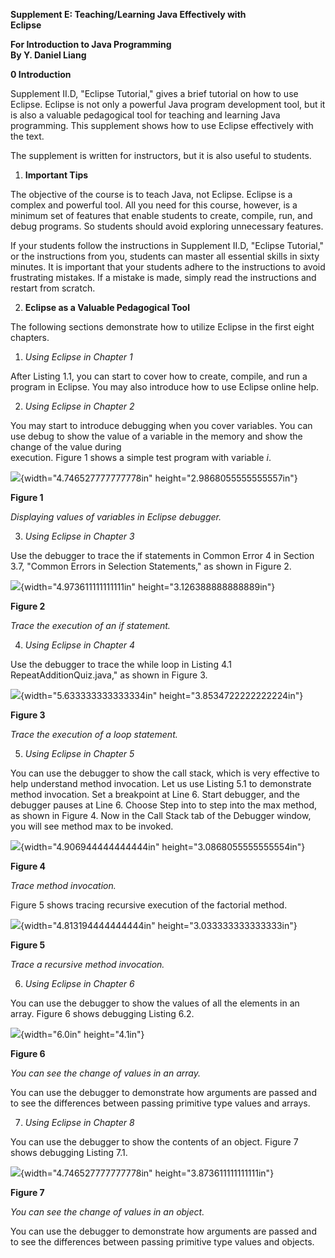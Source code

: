 **Supplement E: Teaching/Learning Java Effectively with\
Eclipse**

**For Introduction to Java Programming\
By Y. Daniel Liang**

**0 Introduction**

Supplement II.D, "Eclipse Tutorial," gives a brief tutorial on how to
use Eclipse. Eclipse is not only a powerful Java program development
tool, but it is also a valuable pedagogical tool for teaching and
learning Java programming. This supplement shows how to use Eclipse
effectively with the text.

The supplement is written for instructors, but it is also useful to
students.

1.  **Important Tips**

The objective of the course is to teach Java, not Eclipse. Eclipse is a
complex and powerful tool. All you need for this course, however, is a
minimum set of features that enable students to create, compile, run,
and debug programs. So students should avoid exploring unnecessary
features.

If your students follow the instructions in Supplement II.D, "Eclipse
Tutorial," or the instructions from you, students can master all
essential skills in sixty minutes. It is important that your students
adhere to the instructions to avoid frustrating mistakes. If a mistake
is made, simply read the instructions and restart from scratch.

2.  **Eclipse as a Valuable Pedagogical Tool**

The following sections demonstrate how to utilize Eclipse in the first
eight chapters.

1.  *Using Eclipse in Chapter 1*

After Listing 1.1, you can start to cover how to create, compile, and
run a program in Eclipse. You may also introduce how to use Eclipse
online help.

2.  *Using Eclipse in Chapter 2*

You may start to introduce debugging when you cover variables. You can
use debug to show the value of a variable in the memory and show the
change of the value during\
execution. Figure 1 shows a simple test program with variable *i*.

![](media/image1.jpeg){width="4.746527777777778in"
height="2.9868055555555557in"}

**Figure 1**

*Displaying values of variables in Eclipse debugger.*

3.  *Using Eclipse in Chapter 3*

Use the debugger to trace the if statements in Common Error 4 in Section
3.7, "Common Errors in Selection Statements," as shown in Figure 2.

![](media/image2.jpeg){width="4.973611111111111in"
height="3.126388888888889in"}

**Figure 2**

*Trace the execution of an if statement.*

4.  *Using Eclipse in Chapter 4*

Use the debugger to trace the while loop in Listing 4.1
RepeatAdditionQuiz.java," as shown in Figure 3.

![](media/image3.jpeg){width="5.633333333333334in"
height="3.8534722222222224in"}

**Figure 3**

*Trace the execution of a loop statement.*

5.  *Using Eclipse in Chapter 5*

You can use the debugger to show the call stack, which is very effective
to help understand method invocation. Let us use Listing 5.1 to
demonstrate method invocation. Set a breakpoint at Line 6. Start
debugger, and the debugger pauses at Line 6. Choose Step into to step
into the max method, as shown in Figure 4. Now in the Call Stack tab of
the Debugger window, you will see method max to be invoked.

![](media/image4.jpeg){width="4.906944444444444in"
height="3.0868055555555554in"}

**Figure 4**

*Trace method invocation.*

Figure 5 shows tracing recursive execution of the factorial method.

![](media/image5.jpeg){width="4.813194444444444in"
height="3.033333333333333in"}

**Figure 5**

*Trace a recursive method invocation.*

6.  *Using Eclipse in Chapter 6*

You can use the debugger to show the values of all the elements in an
array. Figure 6 shows debugging Listing 6.2.

![](media/image6.jpeg){width="6.0in" height="4.1in"}

**Figure 6**

*You can see the change of values in an array.*

You can use the debugger to demonstrate how arguments are passed and to
see the differences between passing primitive type values and arrays.

7.  *Using Eclipse in Chapter 8*

You can use the debugger to show the contents of an object. Figure 7
shows debugging Listing 7.1.

![](media/image7.jpeg){width="4.746527777777778in"
height="3.873611111111111in"}

**Figure 7**

*You can see the change of values in an object.*

You can use the debugger to demonstrate how arguments are passed and to
see the differences between passing primitive type values and objects.
